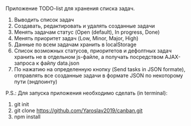 Приложение TODO-list для хранения списка задач.

1. Выводить список задач
2. Создавать, редактировать и удалять созданные задачи
3. Менять задачам статус (Open (default), In progress, Done)
4. Менять приоритет задач (Low, Minor, Major, High)
5. Данные по всем задачам хранить в localStorage
6. Список возможных статусов, приоритетов и дефолтных задач хранить не в отдельном js-файле, а получать посредством AJAX-запроса к файлу data.json
7. По нажатию на определенную кнопку (Send tasks in JSON formate), отправлять все созданные задачи в формате JSON по некоторому пути (эндпоинту)

P.S.: 
Для запуска приложения необходимо сделать (in terminal):
1. git init
2. git clone https://github.com/Yaroslav2019/canban.git
3. npm install
